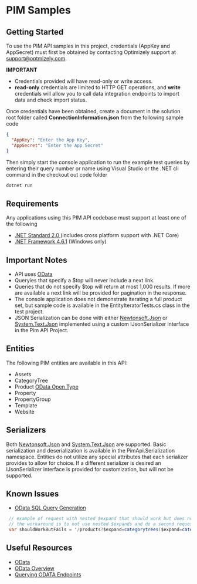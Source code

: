 # PIM Samples

## Getting Started

To use the PIM API samples in this project, credentials (AppKey and AppSecret) must first be obtained by contacting Optimizely support at support@optmizely.com.

**IMPORTANT** 
* Credentials provided will have read-only or write access.
* **read-only** credentials are limited to HTTP GET operations, and **write** credentials will allow you to call data integration endpoints to import data and check import status.

Once credentials have been obtained, create a document in the solution root folder called **ConnectionInformation.json** from the following sample code

```json
{
  "AppKey": "Enter the App Key",
  "AppSecret": "Enter the App Secret"
}
```

Then simply start the console application to run the example test queries by entering their query number or name using Visual Studio or the .NET cli command in the checkout out code folder

```txt
dotnet run
```

## Requirements

Any applications using this PIM API codebase must support at least one of the following

* [.NET Standard 2.0 ](https://docs.microsoft.com/en-us/dotnet/standard/net-standard) (includes cross platform support with .NET Core)
* [.NET Framework 4.6.1](https://www.microsoft.com/en-us/download/details.aspx?id=49981) (Windows only)

## Important Notes

* API uses [OData](https://www.odata.org/)
* Queryies that specify a $top will never include a next link.
* Queries that do not specify $top will return at most 1,000 results. If more are available a next link will be provided for pagination in the response.
* The console application does not demonstrate iterating a full product set, but sample code is available in the EntityIteratorTests.cs class in the test project.
* JSON Serialization can be done with either [Newtonsoft.Json](https://www.nuget.org/packages/Newtonsoft.Json/) or [System.Text.Json](https://www.nuget.org/packages/System.Text.Json/) implemented using a custom IJsonSerializer interface in the Pim API Project.

## Entities

The following PIM entities are available in this API:

* Assets
* CategoryTree
* Product [OData Open Type](https://docs.microsoft.com/en-us/aspnet/web-api/overview/odata-support-in-aspnet-web-api/odata-v4/use-open-types-in-odata-v4)
* Property
* PropertyGroup
* Template
* Website

## Serializers

Both [Newtonsoft.Json](https://www.nuget.org/packages/Newtonsoft.Json/) and [System.Text.Json](https://www.nuget.org/packages/System.Text.Json/) are supported. Basic serialization and deserialization is available in the PimApi.Serialization namespace. Entities do not utilize any special attributes that each serializer provides to allow for choice. If a different serializer is desired an IJsonSerializer interface is provided for customization, but will not be supported.

## Known Issues

* [OData SQL Query Generation](https://github.com/dotnet/efcore/issues/24877)

```cs
 // example of request with nested $expand that should work but does not
 // the workaround is to not use nested $expands and do a second request to get extra data
 var shouldWorkButFails = '/products?$expand=categorytrees($expand=categorytree($select=name,id))';
```

## Useful Resources

* [OData](https://www.odata.org/)
* [OData Overview](https://docs.microsoft.com/en-us/odata/overview)
* [Querying ODATA Endpoints](https://docs.microsoft.com/en-us/odata/webapi/first-odata-api#query-resources-using-odata)
